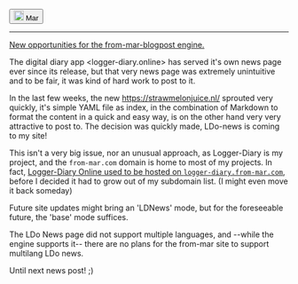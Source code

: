<button><img src="https://avatars.githubusercontent.com/u/101558380?s=400&u=aa8f776b3e11f02130575d1b46851cca05a0c981&v=4" height="18px" alt="small Mar self-portrait"> Mar</button>
<hr />

<u>New opportunities for the from-mar-blogpost engine.</u>

The digital diary app <logger-diary.online> has served it's own news page ever since its release, but that very news page was extremely unintuitive and to be fair, it was kind of hard work to post to it.

In the last few weeks, the new <https://strawmelonjuice.nl/> sprouted very quickly, it's simple YAML file as index, in the combination of Markdown to format the content in a quick and easy way, is on the other hand very very attractive to post to. The decision was quickly made, LDo-news is coming to my site!

This isn't a very big issue, nor an unusual approach, as Logger-Diary is my project, and the `from-mar.com` domain is home to most of my projects. In fact, [Logger-Diary Online used to be hosted on `logger-diary.from-mar.com`](?p=posts/LDo/moved-to-logger-diary.online), before I decided it had to grow out of my subdomain list. (I might even move it back someday)

Future site updates might bring an 'LDNews' mode, but for the foreseeable future, the 'base' mode suffices. 

The LDo News page did not support multiple languages, and --while the engine supports it-- there are no plans for the from-mar site to support multilang LDo news.



Until next news post! ;)